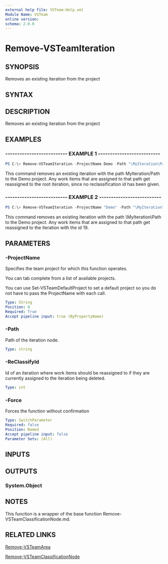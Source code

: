 ```yaml
---
external help file: VSTeam-Help.xml
Module Name: VSTeam
online version:
schema: 2.0.0
---
```


# Remove-VSTeamIteration

## SYNOPSIS


Removes an existing iteration from the project

## SYNTAX

## DESCRIPTION


Removes an existing iteration from the project

## EXAMPLES

### -------------------------- EXAMPLE 1 --------------------------

```PowerShell
PS C:\> Remove-VSTeamIteration -ProjectName Demo -Path "\MyIteration\Path"
```

This command removes an existing iteration with the path MyIteration/Path to the Demo project. Any work items that are assigned to that path get reassigned to the root iteration, since no reclassification id has been given.

### -------------------------- EXAMPLE 2 --------------------------

```PowerShell
PS C:\> Remove-VSTeamIteration -ProjectName "Demo" -Path "\MyIteration\Path" -ReClassifyId 19
```

This command removes an existing iteration with the path \MyIteration\Path to the Demo project. Any work items that are assigned to that path get reassigned to the iteration with the id 19.

## PARAMETERS

### -ProjectName

Specifies the team project for which this function operates.

You can tab complete from a list of available projects.

You can use Set-VSTeamDefaultProject to set a default project so
you do not have to pass the ProjectName with each call.

```yaml
Type: String
Position: 0
Required: True
Accept pipeline input: true (ByPropertyName)
```

### -Path

Path of the iteration node.

```yaml
Type: string
```

### -ReClassifyId

Id of an iteration where work items should be reassigned to if they are currently assigned to the iteration being deleted.

```yaml
Type: int
```

### -Force

Forces the function without confirmation

```yaml
Type: SwitchParameter
Required: false
Position: Named
Accept pipeline input: false
Parameter Sets: (All)
```

## INPUTS

## OUTPUTS

### System.Object

## NOTES

This function is a wrapper of the base function Remove-VSTeamClassificationNode.md.

## RELATED LINKS

[Remove-VSTeamArea](Add-VSTeamArea.md)

[Remove-VSTeamClassificationNode](Add-VSTeamClassificationNode.md)


